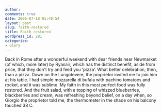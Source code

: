 ```yaml
---
author:
comments: true
date: 2005-07-18 05:49:54
layout: post
slug: faith-restored
title: Faith restored
wordpress_id: 281
categories:
- Glory
---
```


Back in Rome after a wonderful weekend with dear friends near Newmarket (of which, more later) by Ryanair, which has the distinct benefit, aside from price, that they don't try and feed you 'pizza'. What better celebration, then, than a pizza. Down on the Lungotevere, the proprietor invited me to join him at his table. I had simple mozzarella di bufala with pachino tomatoes and rocket, and it was sublime. My faith in this most perfect food was fully restored. And the fruit salad, with a topping of whizzed blueberries, blackberries and cream, was refreshing beyond belief, on a day when, so Giorgio the proprietor told me, the thermometer in the shade on his balcony touched 38 C.
